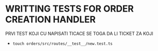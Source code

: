 # WRITTING TESTS FOR ORDER CREATION HANDLER

PRVI TEST KOJI CU NAPISATI TICACE SE TOGA DA LI TICKET ZA KOJI

- `touch orders/src/routes/__test__/new.test.ts`

```ts

```
